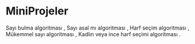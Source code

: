 # MiniProjeler
Sayı bulma algoritması ,
Sayı asal mı algoritması ,
Harf seçim algoritması ,
Mükemmel sayı algoritması ,
Kadlın veya ince harf seçimi algoritması .
